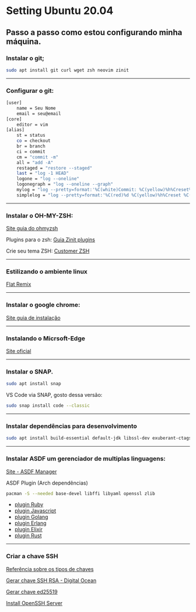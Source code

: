 # Setting Ubuntu 20.04
## Passo a passo como estou configurando **minha máquina**.

### Instalar o git;
~~~bash
sudo apt install git curl wget zsh neovim zinit
~~~
___
### Configurar o git:
~~~bash
[user]
	name = Seu Nome
	email = seu@email
[core]
	editor = vim
[alias]
	st = status
	co = checkout
	br = branch
	ci = commit
	cm = "commit -m"
	all = "add -A"
	restaged = "restore --staged"
	last = "log -1 HEAD"
	logone = "log --oneline"
	logonegraph = "log --oneline --graph"
	mylog = "log --pretty=format:'%C(white)Commit: %C(yellow)%h%Creset%C(white), by %C(yellow)%an%Creset%C(white) was %C(yellow)%cr%Creset%C(red)%d %n%C(green)%s%Creset %n%b'"
	simplelog = "log --pretty=format:'%C(red)%d %C(yellow)%h%Creset %C(green)%s%Creset %b'"
~~~
---

### Instalar o OH-MY-ZSH: 

[Site guia do ohmyzsh](https://github.com/ohmyzsh/ohmyzsh)

Plugins para o zsh: [Guia Zinit plugins](https://github.com/zdharma/zinit)

Crie seu tema ZSH: [Customer ZSH](https://blog.carbonfive.com/writing-zsh-themes-a-quickref/)

---

### Estilizando o ambiente linux
[Flat Remix](https://drasite.com/)

---

### Instalar o google chrome: 
[Site guia de instalação](https://pt.wikihow.com/Instalar-o-Google-Chrome-Usando-o-Terminal-no-Linux;)

---

### Instalando o Micrsoft-Edge
[Site oficial](https://www.microsoftedgeinsider.com/pt-br/download?platform=linux-deb)

---

### Instalar o SNAP. 
~~~bash
sudo apt install snap
~~~

VS Code via SNAP, gosto dessa versão: 
~~~bash
sudo snap install code --classic
~~~

---

### Instalar dependências para desenvolvimento
~~~bash
sudo apt install build-essential default-jdk libssl-dev exuberant-ctags ncurses-term ack-grep silversearcher-ag fontconfig imagemagick libmagickwand-dev software-properties common vim-gtk3 gcc g++ -y
~~~

---

### Instalar ASDF um gerenciador de multiplas linguagens: 
[Site - ASDF Manager](https://asdf-vm.com/#/core-manage-asdf)

ASDF Plugin (Arch dependências)
~~~ bash
pacman -S --needed base-devel libffi libyaml openssl zlib
~~~
* [plugin Ruby](https://github.com/asdf-vm/asdf-ruby)
* [plugin Javascript](https://github.com/asdf-vm/asdf-nodejs)
* [plugin Golang](https://github.com/kennyp/asdf-golang)
* [plugin Erlang](https://github.com/asdf-vm/asdf-erlang)
* [plugin Elixir](https://github.com/asdf-vm/asdf-elixir)
* [plugin Rust](https://github.com/code-lever/asdf-rust)

---

### Criar a chave SSH
[Referência sobre os tipos de chaves](https://goteleport.com/blog/comparing-ssh-keys/)

[Gerar chave SSH RSA - Digital Ocean](https://www.digitalocean.com/community/tutorials/how-to-set-up-ssh-keys-on-ubuntu-20-04-pt)

[Gerar chave ed25519](https://blog.peterruppel.de/ed25519-for-ssh/)

[Install OpenSSH Server](https://ubuntu.com/server/docs/service-openssh)
